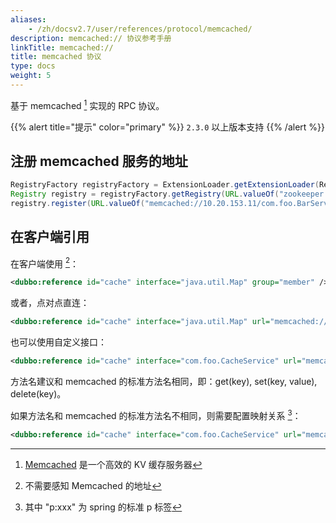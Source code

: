 ```yaml
---
aliases:
    - /zh/docsv2.7/user/references/protocol/memcached/
description: memcached:// 协议参考手册
linkTitle: memcached://
title: memcached 协议
type: docs
weight: 5
---
```



基于 memcached [^1] 实现的 RPC 协议。

{{% alert title="提示" color="primary" %}}
`2.3.0` 以上版本支持
{{% /alert %}}

## 注册 memcached 服务的地址

```java
RegistryFactory registryFactory = ExtensionLoader.getExtensionLoader(RegistryFactory.class).getAdaptiveExtension();
Registry registry = registryFactory.getRegistry(URL.valueOf("zookeeper://10.20.153.10:2181"));
registry.register(URL.valueOf("memcached://10.20.153.11/com.foo.BarService?category=providers&dynamic=false&application=foo&group=member&loadbalance=consistenthash"));
```

## 在客户端引用

在客户端使用 [^2]：

```xml
<dubbo:reference id="cache" interface="java.util.Map" group="member" />
```

或者，点对点直连：

```xml
<dubbo:reference id="cache" interface="java.util.Map" url="memcached://10.20.153.10:11211" />
```

也可以使用自定义接口：

```xml
<dubbo:reference id="cache" interface="com.foo.CacheService" url="memcached://10.20.153.10:11211" />
```

方法名建议和 memcached 的标准方法名相同，即：get(key), set(key, value), delete(key)。

如果方法名和 memcached 的标准方法名不相同，则需要配置映射关系 [^3]：

```xml
<dubbo:reference id="cache" interface="com.foo.CacheService" url="memcached://10.20.153.10:11211" p:set="putFoo" p:get="getFoo" p:delete="removeFoo" />
```

[^1]: [Memcached](http://memcached.org/) 是一个高效的 KV 缓存服务器
[^2]: 不需要感知 Memcached 的地址
[^3]: 其中 "p:xxx" 为 spring 的标准 p 标签